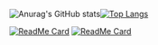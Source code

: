 
![Anurag's GitHub stats](https://github-readme-stats.vercel.app/api?username=ThiagoJv-pro&theme=midnight-purple&show_icons=true)[![Top Langs](https://github-readme-stats.vercel.app/api/top-langs/?username=ThiagoJv-pro&theme=midnight-purple&layout=compact)](https://github.com/anuraghazra/github-readme-stats)

[![ReadMe Card](https://github-readme-stats.vercel.app/api/pin/?username=ThiagoJv-pro&repo=Site-ECommerce_E-Space&theme=midnight-purple)](https://github.com/ThiagoJv-pro/Site-ECommerce_E-Space)
[![ReadMe Card](https://github-readme-stats.vercel.app/api/pin/?username=ThiagoJv-pro&repo=BnoutMarketCap&theme=midnight-purple)](https://github.com/ThiagoJv-pro/BnoutMarketCap)


